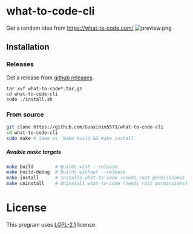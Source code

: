 # what-to-code-cli
Get a random idea from https://what-to-code.com/
![preview.png](https://i.imgur.com/AoDhkDJ.png)

## Installation
### Releases
Get a release from [github releases](https://github.com/Guaxinim5573/what-to-code-cli/releases).
```
tar xvf what-to-code*.tar.gz
cd what-to-code-cli
sudo ./install.sh
```
### From source
```bash
git clone https://github.com/Guaxinim5573/what-to-code-cli
cd what-to-code-cli
sudo make # Same as `make build && make install`
```
##### Avaible make targets
```bash
make build        # Builds with --release
make build-debug  # Builds without --release
make install      # Installs what-to-code (needs root permissions)
make uninstall    # Uninstall what-to-code (needs root permissions)
```
# License
This program uses [LGPL-2.1](https://github.com/Guaxinim5573/what-to-code-cli/blob/main/LICENSE) license.
